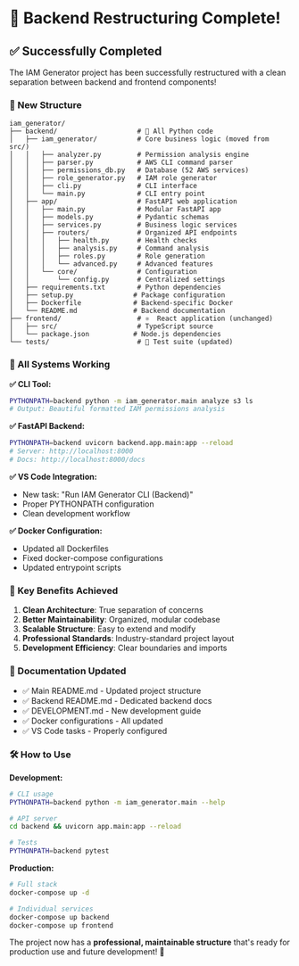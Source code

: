 # 🎉 Backend Restructuring Complete!

## ✅ Successfully Completed

The IAM Generator project has been successfully restructured with a clean separation between backend and frontend components!

### 📁 New Structure

```
iam_generator/
├── backend/                    # 🐍 All Python code
│   ├── iam_generator/          # Core business logic (moved from src/)
│   │   ├── analyzer.py         # Permission analysis engine
│   │   ├── parser.py           # AWS CLI command parser
│   │   ├── permissions_db.py   # Database (52 AWS services)
│   │   ├── role_generator.py   # IAM role generator
│   │   ├── cli.py              # CLI interface
│   │   └── main.py             # CLI entry point
│   ├── app/                    # FastAPI web application
│   │   ├── main.py             # Modular FastAPI app
│   │   ├── models.py           # Pydantic schemas
│   │   ├── services.py         # Business logic services
│   │   ├── routers/            # Organized API endpoints
│   │   │   ├── health.py       # Health checks
│   │   │   ├── analysis.py     # Command analysis
│   │   │   ├── roles.py        # Role generation
│   │   │   └── advanced.py     # Advanced features
│   │   └── core/               # Configuration
│   │       └── config.py       # Centralized settings
│   ├── requirements.txt        # Python dependencies
│   ├── setup.py               # Package configuration
│   ├── Dockerfile             # Backend-specific Docker
│   └── README.md              # Backend documentation
├── frontend/                   # ⚛️  React application (unchanged)
│   ├── src/                    # TypeScript source
│   └── package.json           # Node.js dependencies
└── tests/                      # 🧪 Test suite (updated)
```

### 🚀 All Systems Working

**✅ CLI Tool:**
```bash
PYTHONPATH=backend python -m iam_generator.main analyze s3 ls
# Output: Beautiful formatted IAM permissions analysis
```

**✅ FastAPI Backend:**
```bash
PYTHONPATH=backend uvicorn backend.app.main:app --reload
# Server: http://localhost:8000
# Docs: http://localhost:8000/docs
```

**✅ VS Code Integration:**
- New task: "Run IAM Generator CLI (Backend)"
- Proper PYTHONPATH configuration
- Clean development workflow

**✅ Docker Configuration:**
- Updated all Dockerfiles
- Fixed docker-compose configurations
- Updated entrypoint scripts

### 🎯 Key Benefits Achieved

1. **Clean Architecture**: True separation of concerns
2. **Better Maintainability**: Organized, modular codebase
3. **Scalable Structure**: Easy to extend and modify
4. **Professional Standards**: Industry-standard project layout
5. **Development Efficiency**: Clear boundaries and imports

### 📝 Documentation Updated

- ✅ Main README.md - Updated project structure
- ✅ Backend README.md - Dedicated backend docs
- ✅ DEVELOPMENT.md - New development guide
- ✅ Docker configurations - All updated
- ✅ VS Code tasks - Properly configured

### 🛠️ How to Use

**Development:**
```bash
# CLI usage
PYTHONPATH=backend python -m iam_generator.main --help

# API server
cd backend && uvicorn app.main:app --reload

# Tests
PYTHONPATH=backend pytest
```

**Production:**
```bash
# Full stack
docker-compose up -d

# Individual services
docker-compose up backend
docker-compose up frontend
```

The project now has a **professional, maintainable structure** that's ready for production use and future development! 🎉
